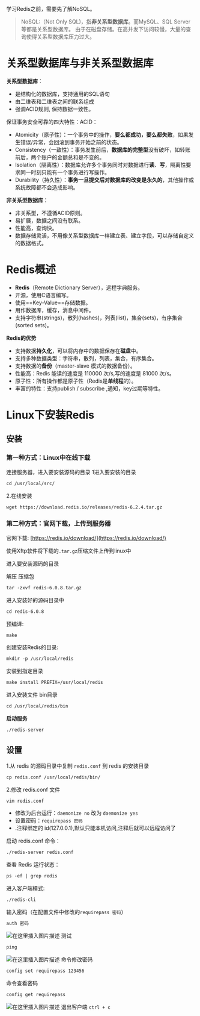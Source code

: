 ﻿
学习Redis之前，需要先了解NoSQL。
>NoSQL:（Not Only SQL)，指**非关系型数据库**。而MySQL、SQL Server等都是关系型数据库。
>由于在磁盘存储。在高并发下访问较慢，大量的查询使得关系型数据库压力过大。


# 关系型数据库与非关系型数据库
**关系型数据库**：
- 是结构化的数据库，支持通用的SQL语句
- 由二维表和二维表之间的联系组成
- 强调ACID规则, 保持数据一致性。

 保证事务安全可靠的四大特性：ACID：
 - Atomicity（原子性）：一个事务中的操作，**要么都成功，要么都失败**，如果发生错误/异常，会回滚到事务开始之前的状态。
 - Consistency（一致性）：事务发生前后，**数据库的完整型**没有破坏，如转账前后，两个账户的金额总和是不变的。
 - Isolation（隔离性）：数据库允许多个事务同时对数据进行**读**、**写**，隔离性要求同一时刻只能有一个事务进行写操作。
 - Durability（持久性）：**事务一旦提交后对数据库的改变是永久的**，其他操作或系统故障都不会造成影响。
  
 **非关系型数据库**：
 - 非关系型，不遵循ACID原则。
 - 易扩展，数据之间没有联系。
 - 性能高，查询快。
 - 数据存储灵活，不用像关系型数据库一样建立表、建立字段，可以存储自定义的数据格式。
 
 # Redis概述
-  **Redis**（Remote Dictionary Server），远程字典服务。
 - 开源，使用C语言编写。
 - 使用==Key-Value==存储数据。
 - 用作数据库，缓存，消息中间件。
 - 支持字符串(strings)，散列(hashes)，列表(list)，集合(sets)，有序集合(sorted sets)。

**Redis的优势**
- 支持数据**持久化**，可以将内存中的数据保存在**磁盘**中。
- 支持多种数据类型：字符串，散列，列表，集合，有序集合。
- 支持数据的**备份**（master-slave 模式的数据备份）。
- 性能高：Redis 能读的速度是 110000 次/s,写的速度是 81000 次/s。
- 原子性：所有操作都是原子性（Redis是**单线程**的）。
- 丰富的特性：支持publish / subscribe ,通知，key过期等特性。

# Linux下安装Redis
## 安装
### 第一种方式：Linux中在线下载
连接服务器，进入要安装源码的目录
1进入要安装的目录
```xml
cd /usr/local/src/

```
2.在线安装

```xml
wget https://download.redis.io/releases/redis-6.2.4.tar.gz
```
### 第二种方式：官网下载，上传到服务器
官网下载: [https://redis.io/download/](https://redis.io/download/)

使用Xftp软件将下载的`.tar.gz`压缩文件上传到linux中

进入要安装源码的目录

解压 压缩包
```xml
tar -zxvf redis-6.0.8.tar.gz
```
进入安装好的源码目录中

```xml
cd redis-6.0.8
```
预编译: 

```xml
make
```

创建安装Redis的目录: 
```xml
mkdir -p /usr/local/redis
```
安装到指定目录

```xml
make install PREFIX=/usr/local/redis
```
进入安装文件 bin目录

```xml
cd /usr/local/redis/bin
```
**启动服务**

```xml
./redis-server
```
## 设置
1.从 redis 的源码目录中复制 `redis.conf` 到 redis 的安装目录

```xml
cp redis.conf /usr/local/redis/bin/
```
2.修改 redis.conf 文件 

```xml
vim redis.conf
```
- 修改为后台运行：`daemonize no` 改为 `daemonize yes`
- 设置密码：`requirepass 密码`
- .注释绑定的 id(127.0.0.1),默认只能本机访问,注释后就可以远程访问了

启动	redis.conf 命令： 

```xml
./redis-server redis.conf
```
查看 Redis 运行状态：

```xml
ps -ef | grep redis
```
进入客户端模式:

```xml
./redis-cli
```
输入密码（在配置文件中修改的`requirepass 密码`）

```xml
auth 密码
```
![在这里插入图片描述](https://img-blog.csdnimg.cn/5f221008d9424142aedceea98336b58c.png)
测试

```xml
ping
```
![在这里插入图片描述](https://img-blog.csdnimg.cn/c172a89d237e43eab42d96c5c6e5c136.png)
命令修改密码

```xml
config set requirepass 123456
```
命令查看密码

```xml
config get requirepass
```
![在这里插入图片描述](https://img-blog.csdnimg.cn/f37318ca6acb4a7b803ad02bcc51eb57.png)
退出客户端 `ctrl + c`

